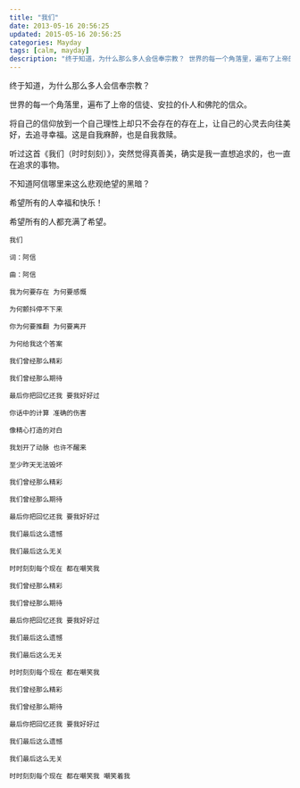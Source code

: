 ```yaml
---
title: "我们"
date: 2013-05-16 20:56:25
updated: 2015-05-16 20:56:25
categories: Mayday
tags: [calm, mayday]
description: "终于知道，为什么那么多人会信奉宗教？ 世界的每一个角落里，遍布了上帝的信徒、安拉的仆人和佛陀的信众。"
---
```


终于知道，为什么那么多人会信奉宗教？

世界的每一个角落里，遍布了上帝的信徒、安拉的仆人和佛陀的信众。

将自己的信仰放到一个自己理性上却只不会存在的存在上，让自己的心灵去向往美好，去追寻幸福。这是自我麻醉，也是自我救赎。

听过这首《我们（时时刻刻）》，突然觉得真善美，确实是我一直想追求的，也一直在追求的事物。

不知道阿信哪里来这么悲观绝望的黑暗？

希望所有的人幸福和快乐！

希望所有的人都充满了希望。

```
我们

词：阿信

曲：阿信

我为何要存在 为何要感慨 

为何颤抖停不下来

你为何要推翻 为何要离开

为何给我这个答案

我们曾经那么精彩

我们曾经那么期待

最后你把回忆还我 要我好好过

你话中的计算 准确的伤害

像精心打造的对白

我划开了动脉 也许不醒来 

至少昨天无法毁坏

我们曾经那么精彩

我们曾经那么期待

最后你把回忆还我 要我好好过

我们最后这么遗憾

我们最后这么无关

时时刻刻每个现在 都在嘲笑我

我们曾经那么精彩

我们曾经那么期待

最后你把回忆还我 要我好好过

我们最后这么遗憾

我们最后这么无关

时时刻刻每个现在 都在嘲笑我

我们曾经那么精彩

我们曾经那么期待

最后你把回忆还我 要我好好过

我们最后这么遗憾

我们最后这么无关

时时刻刻每个现在 都在嘲笑我 嘲笑着我
```

